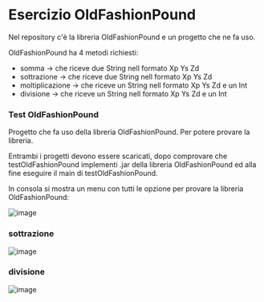 ﻿# Esercizio OldFashionPoundNel repository c'è la libreria OldFashionPound e un progetto che ne fa uso.OldFashionPound ha 4 metodi richiesti:- somma -> che riceve due String nell formato Xp Ys Zd- sottrazione -> che riceve due String nell formato Xp Ys Zd- moltiplicazione -> che riceve un String nell formato Xp Ys Zd e un Int- divisione ->  che riceve un String nell formato Xp Ys Zd e un Int### Test OldFashionPound Progetto che fa uso della libreria OldFashionPound. Per potere provare la libreria. Entrambi i progetti devono essere scaricati, dopo comprovare che testOldFashionPound implementi .jar della libreria OldFashionPound ed alla fine eseguire il main di testOldFashionPound.In consola si mostra un menu con tutti le opzione per provare la libreria OldFashionPound:![image](https://user-images.githubusercontent.com/27374423/187385136-3a1e490d-e11a-4559-bfe8-4d24869a33d6.png)### sottrazione![image](https://user-images.githubusercontent.com/27374423/187385752-1429d582-f866-4da2-8327-ff6715cd7747.png)### divisione![image](https://user-images.githubusercontent.com/27374423/187385961-46afe8f5-d820-4303-8a47-cdd60a1e14fc.png)